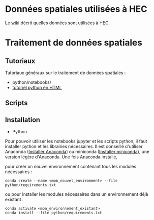 # Données spatiales utilisées à HEC

Le [wiki](https://github.com/ElodieFZ/Produits_Spatiaux/wiki) décrit quelles données sont utilisées à HEC.

# Traitement de données spatiales

## Tutoriaux

Tutoriaux généraux sur le traitement de données spatiales :

 * python/notebooks/ 
 * [tutoriel python en HTML](https://elodiefz.github.io/Produits_Spatiaux/python/docs/introduction.html)

## Scripts


## Installation

 * Python
 
Pour pouvoir utiliser les notebooks jupyter et les scripts python, il faut installer python et les librairies nécessaires. Il est conseillé d'utiliser Anaconda ([Installer Anaconda](https://docs.anaconda.com/anaconda/install/index.html)) ou miniconda ([Installer miniconda](https://docs.conda.io/en/latest/miniconda.html)), une version légère d'Anaconda.
Une fois Anaconda installé,

pour créer un nouvel environnement contenant tous les modules nécessaires :

```text
conda create --name <mon_nouvel_environment> --file python/requirements.txt
```

ou pour installer les modules nécessaires dans un environnement déjà existant :

```
conda activate <mon_environnement_existant>
conda install --file python/requirements.txt
```


